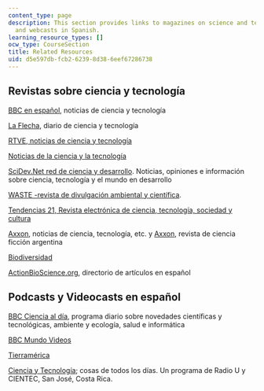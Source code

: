 ```yaml
---
content_type: page
description: This section provides links to magazines on science and technology, podcasts,
  and webcasts in Spanish.
learning_resource_types: []
ocw_type: CourseSection
title: Related Resources
uid: d5e597db-fcb2-6239-8d38-6eef67286738
---
```


Revistas sobre ciencia y tecnología
-----------------------------------

[BBC en español](http://www.bbc.co.uk/mundo/temas/tecnologia/), noticias de ciencia y tecnología

[La Flecha](http://www.laflecha.net/), diario de ciencia y tecnología

[RTVE, noticias de ciencia y tecnología](http://www.rtve.es/noticias/s/ciencia-y-tecnologia/)

[Noticias de la ciencia y la tecnología](http://www.amazings.com/ciencia/principal.html)

[SciDev.Net red de ciencia y desarrollo](http://www.scidev.net/es/latin-america-and-caribbean/). Noticias, opiniones e información sobre ciencia, tecnología y el mundo en desarrollo

[WASTE -revista de divulgación ambiental y científica](http://waste.ideal.es/Indice.html).

[Tendencias 21, Revista electrónica de ciencia, tecnología, sociedad y cultura](http://www.tendencias21.net/index.php)

[Axxon](https://axxon.be/), noticias de ciencia, tecnología, etc. y [Axxon](https://axxon.be/), revista de ciencia ficción argentina

[Biodiversidad](http://www.grain.org/biodiversidad/)

[ActionBioScience.org](http://www.actionbioscience.org/spanishdirectory.html#am), directorio de artículos en español

Podcasts y Videocasts en español
--------------------------------

[BBC Ciencia al día](http://news.bbc.co.uk/hi/spanish/programmes/newsid_4305000/4305868.stm), programa diario sobre novedades científicas y tecnológicas, ambiente y ecología, salud e informática

[BBC Mundo Videos](https://www.bbc.com/mundo/video)

[Tierramérica](http://www.ipsnoticias.net/noticias/proyectos/tierramerica/)

[Ciencia y Tecnología](http://cienteccr.blogspot.com/); cosas de todos los días. Un programa de Radio U y CIENTEC, San José, Costa Rica.